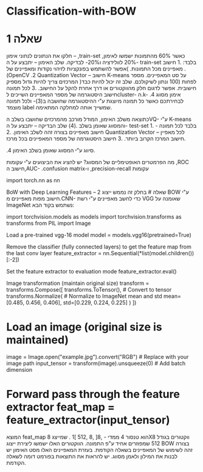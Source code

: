 # Classification-with-BOW

# שאלה 1

חלקו את הנתונים לנתוני אימון – ,train-set כאשר 60% מהתמונות ישמשו לאימון, 20% לוולידציה ו20%- לבדיקה.
שלב האימון – יתבצע על ה- train-set בלבד:
.1  חישוב מאפיינים מכל התמונות. )אפשר להשתמש בפונקציות לזיהוי נקודות ומאפיינים של
.(OpenCV
.2 Quantization Vector – חישוב K-means על סט המאפיינים. מספר המרכזים צריך להיות גדול מספיק )לפחות (100 ונתון לשיקולכם. שלב זה יכול להיות כבד חישובית. אפשר לדגום חלק מהווקטורים או דרך אחרת להקל על החישוב.
.3  לכל תמונה חישוב היסטוגרמה של מספר המאפיינים השייכים לcluster- ה.k-
.4 אימון מסווג לבחירתכם כאשר כל תמונה מיוצגת ע"י ההיסטוגרמה שחושבה ב(3)- ולכל תמונה מוצמד label שמשייך אותה למחלקה המתאימה.

כתוצאה משלב האימון, המודל מורכב מהמרכזים שחושבו בשלב הVQ- ע"י K-means והמסווג שאומן בשלב .(4)
שלב הבדיקה – יתבצע על ה- test-set בלבד לכל תמונה -
.1  חישוב מאפיינים בצורה זהה לשלב האימון.
.2 Quantization Vector – לכל מאפיין חישוב המרכז הקרוב ביותר. .3  חישוב היסטוגרמה של מספר המאפיינים בכל מרכז.
 
.4  סיווג ע"י המסווג שאומן בשלב האימון.

מה הפרמטרים האופטימליים של המסווג? יש להציג את הביצועים ע"י עקומות ,ROC חישוב ה,AUC-
.confusion matrix-ו ,precision-recall עקומות

 




import torch.nn as nn
 
BoW with Deep Learning Features – 2 שאלה #
בחלק זה נממש ייצוג BOW ע"י חישוב מפות מאפיינים מ.CNN-
כדי לחשב מאפיינים ע"י רשת VGG שאומנה על ImageNet נשתמש בקוד הבא:
 
import torchvision.models as models
import torchvision.transforms as transforms from PIL import Image

Load a pre-trained vgg-16 model model = models.vgg16(pretrained=True)

Remove the classifier (fully connected layers) to get the feature map from the last conv layer feature_extractor = nn.Sequential(*list(model.children())[:-2])

Set the feature extractor to evaluation mode feature_extractor.eval()

Image transformation (maintain original size) transform = transforms.Compose([
transforms.ToTensor(), # Convert to tensor transforms.Normalize( # Normalize to ImageNet mean and std mean=[0.485, 0.456, 0.406],
std=[0.229, 0.224, 0.225]
)
])

# Load an image (original size is maintained)
image = Image.open("example.jpg").convert("RGB") # Replace with your image path input_tensor = transform(image).unsqueeze(0) # Add batch dimension

# Forward pass through the feature extractor feat_map = feature_extractor(input_tensor)
המוצא feat_map הוא טנסור 4 ממדי - ,8[ ,8 ,512 ]1 . שמייצג 8X8 ווקטורים בגודל 512 שמפוזרים אחיד ע"פ התמונה. הווקטורים האלו ישמשו ליצירת ייצוג BOW בצורה זהה לשימוש של המאפיינים בשאלה הקודמת.
בעזרת המאפיינים האלו מסט האימון יש לבנות את המילון ולאמן מסווג. יש להראות את התוצאות בפורמט דומה לשאלה הקודמת.
